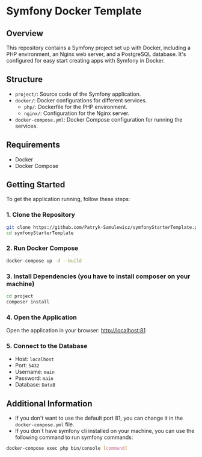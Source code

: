 # Symfony Docker Template

## Overview

This repository contains a Symfony project set up with Docker, including a PHP environment, an Nginx web server, and a PostgreSQL database. It's configured for easy start creating apps with Symfony in Docker.

## Structure

- `project/`: Source code of the Symfony application.
- `docker/`: Docker configurations for different services.
    - `php/`: Dockerfile for the PHP environment.
    - `nginx/`: Configuration for the Nginx server.
- `docker-compose.yml`: Docker Compose configuration for running the services.

## Requirements

- Docker
- Docker Compose

## Getting Started

To get the application running, follow these steps:

### 1. Clone the Repository

```bash
git clone https://github.com/Patryk-Samulewicz/symfonyStarterTemplate.git
cd symfonyStarterTemplate
```

### 2. Run Docker Compose

```bash
docker-compose up -d --build
```

### 3. Install Dependencies (you have to install composer on your machine)

```bash
cd project
composer install
```

### 4. Open the Application

Open the application in your browser: [http://localhost:81](http://localhost:81)

### 5. Connect to the Database

- Host: `localhost`
- Port: `5432`
- Username: `main`
- Password: `main`
- Database: `DataB`


## Additional Information
- If you don't want to use the default port 81, you can change it in the `docker-compose.yml` file.
- If you don`t have symfony cli installed on your machine, you can use the following command to run symfony commands:

```bash
docker-compose exec php bin/console [command]
```
